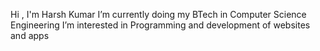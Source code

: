 Hi , I'm Harsh Kumar
I’m currently doing my BTech in Computer Science Engineering
I’m interested in Programming and development of websites and apps
